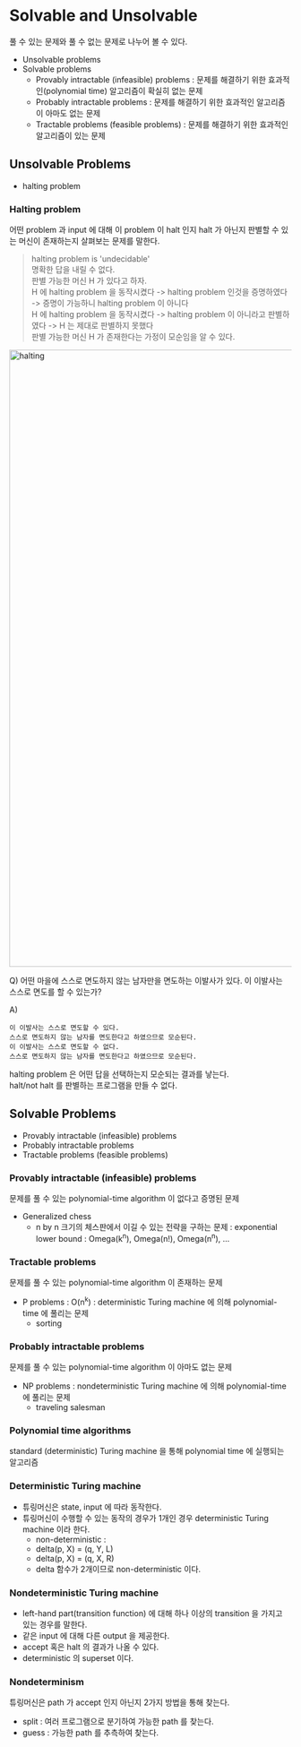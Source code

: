 # Solvable and Unsolvable

풀 수 있는 문제와 풀 수 없는 문제로 나누어 볼 수 있다.

* Unsolvable problems
* Solvable problems
  * Provably intractable (infeasible) problems : 문제를 해결하기 위한 효과적인(polynomial time) 알고리즘이 확실히 없는 문제
  * Probably intractable problems : 문제를 해결하기 위한 효과적인 알고리즘이 아마도 없는 문제
  * Tractable problems (feasible problems) : 문제를 해결하기 위한 효과적인 알고리즘이 있는 문제

## Unsolvable Problems

* halting problem

### Halting problem

어떤 problem 과 input 에 대해 이 problem 이 halt 인지 halt 가 아닌지 판별할 수 있는 머신이 존재하는지 살펴보는 문제를 말한다.

> halting problem is 'undecidable'  
> 명확한 답을 내릴 수 없다.  
> 판별 가능한 머신 H 가 있다고 하자.  
> H 에 halting problem 을 동작시켰다 -> halting problem 인것을 증명하였다 -> 증명이 가능하니 halting problem 이 아니다  
> H 에 halting problem 을 동작시켰다 -> halting problem 이 아니라고 판별하였다 -> H 는 제대로 판별하지 못했다  
> 판별 가능한 머신 H 가 존재한다는 가정이 모순임을 알 수 있다.

<img width="1102" alt="halting" src="https://user-images.githubusercontent.com/48989903/146874011-da808363-161d-4efa-9c1c-d257fd3d5707.png">

Q) 어떤 마을에 스스로 면도하지 않는 남자만을 면도하는 이발사가 있다. 이 이발사는 스스로 면도를 할 수 있는가?

A)
```
이 이발사는 스스로 면도할 수 있다.
스스로 면도하지 않는 남자를 면도한다고 하였으므로 모순된다.
이 이발사는 스스로 면도할 수 없다.
스스로 면도하지 않는 남자를 면도한다고 하였으므로 모순된다.
```

halting problem 은 어떤 답을 선택하는지 모순되는 결과를 낳는다.  
halt/not halt 를 판별하는 프로그램을 만들 수 없다.

## Solvable Problems

* Provably intractable (infeasible) problems
* Probably intractable problems
* Tractable problems (feasible problems)

### Provably intractable (infeasible) problems

문제를 풀 수 있는 polynomial-time algorithm 이 없다고 증명된 문제

* Generalized chess
  * n by n 크기의 체스판에서 이길 수 있는 전략을 구하는 문제 : exponential lower bound : Omega(k<sup>n</sup>), Omega(n!), Omega(n<sup>n</sup>), ...

### Tractable problems

문제를 풀 수 있는 polynomial-time algorithm 이 존재하는 문제

* P problems : O(n<sup>k</sup>) : deterministic Turing machine 에 의해 polynomial-time 에 풀리는 문제
  * sorting

### Probably intractable problems

문제를 풀 수 있는 polynomial-time algorithm 이 아마도 없는 문제

* NP problems : nondeterministic Turing machine 에 의해 polynomial-time 에 풀리는 문제
  * traveling salesman

### Polynomial time algorithms

standard (deterministic) Turing machine 을 통해 polynomial time 에 실행되는 알고리즘

### Deterministic Turing machine

* 튜링머신은 state, input 에 따라 동작한다.
* 튜링머신이 수행할 수 있는 동작의 경우가 1개인 경우 deterministic Turing machine 이라 한다.
  * non-deterministic :
  * delta(p, X) = (q, Y, L)
  * delta(p, X) = (q, X, R)
  * delta 함수가 2개이므로 non-deterministic 이다.

### Nondeterministic Turing machine

* left-hand part(transition function) 에 대해 하나 이상의 transition 을 가지고 있는 경우를 말한다.
* 같은 input 에 대해 다른 output 을 제공한다.
* accept 혹은 halt 의 결과가 나올 수 있다.
* deterministic 의 superset 이다.

### Nondeterminism

튜링머신은 path 가 accept 인지 아닌지 2가지 방법을 통해 찾는다.

* split : 여러 프로그램으로 분기하여 가능한 path 를 찾는다.
* guess : 가능한 path 를 추측하여 찾는다.

